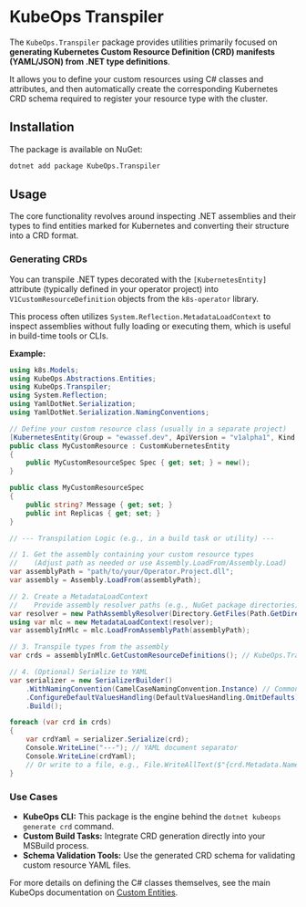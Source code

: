 # KubeOps Transpiler

The `KubeOps.Transpiler` package provides utilities primarily focused on **generating Kubernetes Custom Resource Definition (CRD) manifests (YAML/JSON) from .NET type definitions**.

It allows you to define your custom resources using C# classes and attributes, and then automatically create the corresponding Kubernetes CRD schema required to register your resource type with the cluster.

## Installation

The package is available on NuGet:

```bash
dotnet add package KubeOps.Transpiler
```

## Usage

The core functionality revolves around inspecting .NET assemblies and their types to find entities marked for Kubernetes and converting their structure into a CRD format.

### Generating CRDs

You can transpile .NET types decorated with the `[KubernetesEntity]` attribute (typically defined in your operator project) into `V1CustomResourceDefinition` objects from the `k8s-operator` library.

This process often utilizes `System.Reflection.MetadataLoadContext` to inspect assemblies without fully loading or executing them, which is useful in build-time tools or CLIs.

**Example:**

```csharp
using k8s.Models;
using KubeOps.Abstractions.Entities;
using KubeOps.Transpiler;
using System.Reflection;
using YamlDotNet.Serialization;
using YamlDotNet.Serialization.NamingConventions;

// Define your custom resource class (usually in a separate project)
[KubernetesEntity(Group = "ewassef.dev", ApiVersion = "v1alpha1", Kind = "MyResource")]
public class MyCustomResource : CustomKubernetesEntity
{
    public MyCustomResourceSpec Spec { get; set; } = new();
}

public class MyCustomResourceSpec
{
    public string? Message { get; set; }
    public int Replicas { get; set; }
}

// --- Transpilation Logic (e.g., in a build task or utility) ---

// 1. Get the assembly containing your custom resource types
//    (Adjust path as needed or use Assembly.LoadFrom/Assembly.Load)
var assemblyPath = "path/to/your/Operator.Project.dll";
var assembly = Assembly.LoadFrom(assemblyPath);

// 2. Create a MetadataLoadContext
//    Provide assembly resolver paths (e.g., NuGet package directories)
var resolver = new PathAssemblyResolver(Directory.GetFiles(Path.GetDirectoryName(assemblyPath)!, "*.dll"));
using var mlc = new MetadataLoadContext(resolver);
var assemblyInMlc = mlc.LoadFromAssemblyPath(assemblyPath);

// 3. Transpile types from the assembly
var crds = assemblyInMlc.GetCustomResourceDefinitions(); // KubeOps.Transpiler extension method

// 4. (Optional) Serialize to YAML
var serializer = new SerializerBuilder()
    .WithNamingConvention(CamelCaseNamingConvention.Instance) // Common for Kubernetes YAML
    .ConfigureDefaultValuesHandling(DefaultValuesHandling.OmitDefaults) // Reduce YAML size
    .Build();

foreach (var crd in crds)
{
    var crdYaml = serializer.Serialize(crd);
    Console.WriteLine("---"); // YAML document separator
    Console.WriteLine(crdYaml);
    // Or write to a file, e.g., File.WriteAllText($"{crd.Metadata.Name}.crd.yaml", crdYaml);
}
```

### Use Cases

*   **KubeOps CLI:** This package is the engine behind the `dotnet kubeops generate crd` command.
*   **Custom Build Tasks:** Integrate CRD generation directly into your MSBuild process.
*   **Schema Validation Tools:** Use the generated CRD schema for validating custom resource YAML files.

For more details on defining the C# classes themselves, see the main KubeOps documentation on [Custom Entities](../../docs/custom-entities.md).
